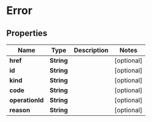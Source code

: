

# Error


## Properties

Name | Type | Description | Notes
------------ | ------------- | ------------- | -------------
**href** | **String** |  |  [optional]
**id** | **String** |  |  [optional]
**kind** | **String** |  |  [optional]
**code** | **String** |  |  [optional]
**operationId** | **String** |  |  [optional]
**reason** | **String** |  |  [optional]



